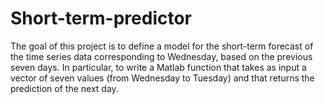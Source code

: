 # Short-term-predictor
The goal of this project is to define a model for the short-term forecast of the time series data corresponding to Wednesday, based on the previous seven days.
In particular, to write a Matlab function that takes as input a vector of seven values ​​(from Wednesday to Tuesday) and that returns the prediction of the next day.
